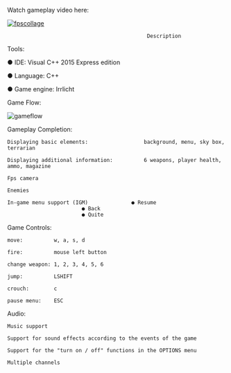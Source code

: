 Watch gameplay video here:

[![fpscollage](https://user-images.githubusercontent.com/38033580/43261897-f3b7174a-90e6-11e8-8bad-16d5e83dab89.jpg)
](http://www.youtube.com/embed/ckx49EWAs2U)

                                                 Description
						 
Tools:

● IDE: Visual C++ 2015 Express edition

● Language: C++

● Game engine: Irrlicht

Game Flow:
						 
![gameflow](https://user-images.githubusercontent.com/38033580/43312920-59e278f6-9197-11e8-8d85-01a5bc679cbe.PNG)

Gameplay Completion:
	
	Displaying basic elements:                  background, menu, sky box, terrarian
	
	Displaying additional information:     	    6 weapons, player health, ammo, magazine
	
	Fps camera
	
	Enemies
	
	In-game menu support (IGM)        	    ● Resume
						    ● Back
						    ● Quite

Game Controls:

	move:	       w, a, s, d
	
	fire:	       mouse left button
	
	change weapon: 1, 2, 3, 4, 5, 6
	
	jump:          LSHIFT
	
	crouch:        c
	
	pause menu:    ESC
	
Audio:

	Music support
	
	Support for sound effects according to the events of the game
	
	Support for the "turn on / off" functions in the OPTIONS menu
	
	Multiple channels
	